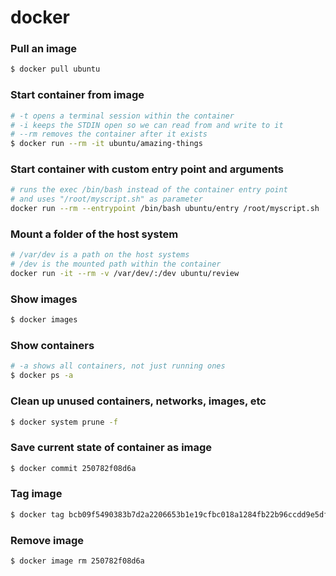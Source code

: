 # docker

### Pull an image

```bash
$ docker pull ubuntu
```

### Start container from image

```bash
# -t opens a terminal session within the container
# -i keeps the STDIN open so we can read from and write to it
# --rm removes the container after it exists
$ docker run --rm -it ubuntu/amazing-things
```

### Start container with custom entry point and arguments

```bash
# runs the exec /bin/bash instead of the container entry point
# and uses "/root/myscript.sh" as parameter
docker run --rm --entrypoint /bin/bash ubuntu/entry /root/myscript.sh
```

### Mount a folder of the host system

```bash
# /var/dev is a path on the host systems
# /dev is the mounted path within the container
docker run -it --rm -v /var/dev/:/dev ubuntu/review
```

### Show images

```bash
$ docker images
```

### Show containers

```bash
# -a shows all containers, not just running ones
$ docker ps -a
```

### Clean up unused containers, networks, images, etc

```bash
$ docker system prune -f
```

### Save current state of container as image

```bash
$ docker commit 250782f08d6a
```

### Tag image

```bash
$ docker tag bcb09f5490383b7d2a2206653b1e19cfbc018a1284fb22b96ccdd9e5dfbaecc0 ubuntu/mine:v3
```

### Remove image

```bash
$ docker image rm 250782f08d6a
```